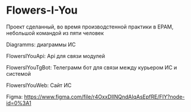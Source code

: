 # Flowers-I-You

Проект сделанный, во время производстенной практики в EPAM, небольшой командой из пяти человек

Diagramms: диаграммы ИС

FlowersIYouApi: Аpi для связи модулей

FlowersIYouTgBot: Телеграмм бот для связи между курьером ИС и системой

FlowersIYouWeb: Сайт ИС

Figma: https://www.figma.com/file/r4OxxDIlNQndAIqAsEpfRE/FIY?node-id=0%3A1
